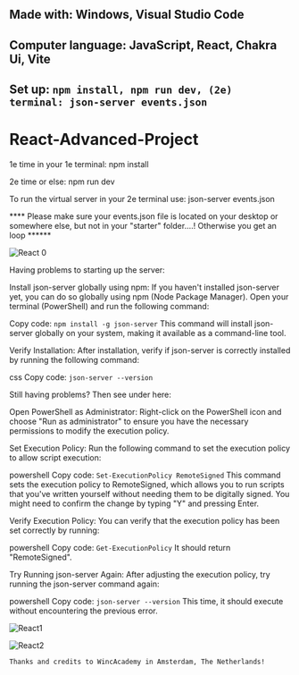 Made with:
Windows, Visual Studio Code
-----------------------------------------------------
Computer language: JavaScript, React, Chakra Ui, Vite
------------------------------------------------------
Set up:
```npm install, npm run dev, (2e) terminal: json-server events.json  ```
-----------------------------------------------------------------------------------
# React-Advanced-Project

1e time in your 1e terminal: npm install

2e time or else: npm run dev

To run the virtual server in your 2e terminal use: json-server events.json  


**** Please make sure your events.json file is located on your desktop or somewhere else, but not in your "starter" folder....! Otherwise you get an loop ******

![React 0](https://github.com/aelyakoubi/React-Advanced-Project/assets/115151631/b67d12cf-ca33-4ca2-89ad-f3f4f42a5f33)


Having problems to starting up the server:

Install json-server globally using npm: If you haven't installed json-server yet, you can do so globally using npm (Node Package Manager). Open your terminal (PowerShell) and run the following command:

Copy code:
```npm install -g json-server```
This command will install json-server globally on your system, making it available as a command-line tool.

Verify Installation: After installation, verify if json-server is correctly installed by running the following command:

css
Copy code:
```json-server --version```

Still having problems? Then see under here:

Open PowerShell as Administrator: Right-click on the PowerShell icon and choose "Run as administrator" to ensure you have the necessary permissions to modify the execution policy.

Set Execution Policy: Run the following command to set the execution policy to allow script execution:

powershell
Copy code:
```Set-ExecutionPolicy RemoteSigned```
This command sets the execution policy to RemoteSigned, which allows you to run scripts that you've written yourself without needing them to be digitally signed. You might need to confirm the change by typing "Y" and pressing Enter.

Verify Execution Policy: You can verify that the execution policy has been set correctly by running:

powershell
Copy code:
```Get-ExecutionPolicy```
It should return "RemoteSigned".

Try Running json-server Again: After adjusting the execution policy, try running the json-server command again:

powershell
Copy code:
```json-server --version```
This time, it should execute without encountering the previous error.

![React1](https://github.com/aelyakoubi/React-Advanced-Project/assets/115151631/3f360556-d80b-4ed9-a47c-7a0016f8b28a)

![React2](https://github.com/aelyakoubi/React-Advanced-Project/assets/115151631/486e52e1-849f-4d38-adf7-f0824aa334c5)

```Thanks and credits to WincAcademy in Amsterdam, The Netherlands!```
